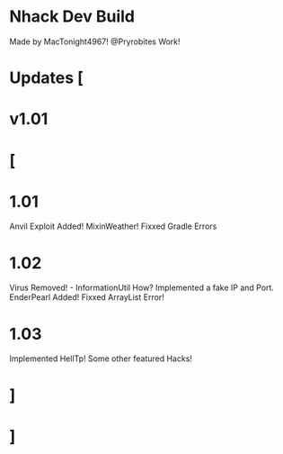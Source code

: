 # Nhack Dev Build
Made by MacTonight4967!
@Pryrobites Work!
# Updates [
# v1.01 
# [
# 1.01
Anvil Exploit Added! MixinWeather! Fixxed Gradle Errors

# 1.02
Virus Removed! - InformationUtil How?
Implemented a fake IP and Port.
EnderPearl Added! Fixxed ArrayList Error!

# 1.03
Implemented HellTp!
Some other featured Hacks!
# ]
# ]
